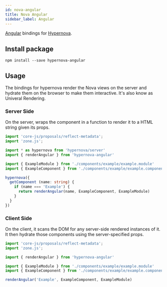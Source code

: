 ```yaml
---
id: nova-angular
title: Nova Angular
sidebar_label: Angular
---
```


[Angular](https://angular.io/) bindings for [Hypernova](https://github.com/airbnb/hypernova).
## Install package

```shell
npm install --save hypernova-angular
```

## Usage
The bindings for hypernova render the Nova views on the server and hydrate them on the browser to make them interactive. It's also know as Univeral Rendering.  

### Server Side

On the server, wraps the component in a function to render it to a HTML string given its props.

```ts
import 'core-js/proposals/reflect-metadata';
import 'zone.js';

import * as hypernova from 'hypernova/server'
import { renderAngular } from 'hypernova-angular'

import { ExampleModule } from './components/example/example.module'
import { ExampleComponent } from './components/example/example.component'

hypernova({
  getComponent (name: string) {
    if (name === 'Example') {
      return renderAngular(name, ExampleComponent, ExampleModule)
    }
  }
})

```

### Client Side

On the client, it scans the DOM for any server-side rendered instances of it. It then hydrate those components using the server-specified props.

```ts    
import 'core-js/proposals/reflect-metadata';
import 'zone.js';

import { renderAngular } from 'hypernova-angular'

import { ExampleModule } from './components/example/example.module'
import { ExampleComponent } from './components/example/example.component'

renderAngular('Example', ExampleComponent, ExampleModule)
```